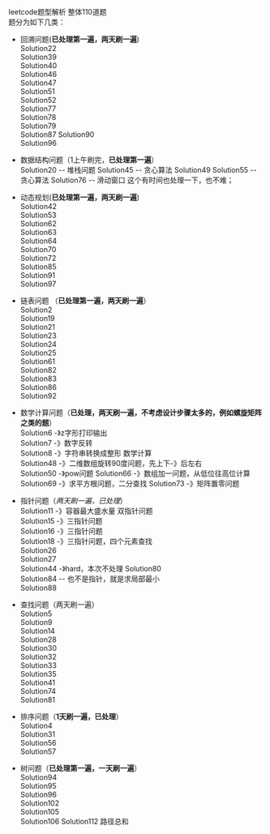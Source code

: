 leetcode题型解析 整体110道题  
题分为如下几类：  

- 回溯问题(**已处理第一遍，两天刷一遍**)  
  Solution22  
  Solution39  
  Solution40  
  Solution46  
  Solution47  
  Solution51  
  Solution52  
  Solution77  
  Solution78  
  Solution79  
  Solution87
  Solution90  
  Solution96  
  
- 数据结构问题（1上午刷完，**已处理第一遍**）   
  Solution20 -- 堆栈问题 
  Solution45 -- 贪心算法
  Solution49 
  Solution55 -- 贪心算法
  Solution76 -- 滑动窗口  这个有时间也处理一下，也不难； 
  
  
- 动态规划(**已处理第一遍，两天刷一遍**)    
  Solution42  
  Solution53  
  Solution62   
  Solution63  
  Solution64  
  Solution70  
  Solution72  
  Solution85  
  Solution91  
  Solution97    
  
- 链表问题 （**已处理第一遍，两天刷一遍**）   
  Solution2   
  Solution19  
  Solution21   
  Solution23   
  Solution24  
  Solution25  
  Solution61  
  Solution82  
  Solution83  
  Solution86  
  Solution92 
  
- 数学计算问题（**已处理，两天刷一遍，不考虑设计步骤太多的，例如螺旋矩阵之类的题**）   
  Solution6 -》z字形打印输出   
  Solution7 -》数字反转  
  Solution8 -》字符串转换成整形 数学计算   
  Solution48 -》二维数组旋转90度问题，先上下-》后左右   
  Solution50 -》pow问题 
  Solution66 -》数组加一问题，从低位往高位计算  
  Solution69 -》求平方根问题，二分查找
  Solution73 -》矩阵置零问题 
  
- 指针问题（*两天刷一遍，已处理*）  
  Solution11 -》容器最大盛水量 双指针问题  
  Solution15 -》三指针问题   
  Solution16 -》三指针问题    
  Solution18 -》三指针问题，四个元素查找    
  Solution26  
  Solution27  
  Solution44 -》hard，本次不处理 
  Solution80  
  Solution84 -- 也不是指针，就是求局部最小    
  Solution88 

- 查找问题（两天刷一遍）  
  Solution5   
  Solution9   
  Solution14   
  Solution28  
  Solution30    
  Solution32  
  Solution33  
  Solution35  
  Solution41    
  Solution74  
  Solution81            

- 排序问题（**1天刷一遍，已处理**）    
  Solution4     
  Solution31  
  Solution56  
  Solution57  

- 树问题（**已处理第一遍，一天刷一遍**）  
  Solution94  
  Solution95  
  Solution96  
  Solution102  
  Solution105  
  Solution106
  Solution112 路径总和  
 
  
   
  

   
